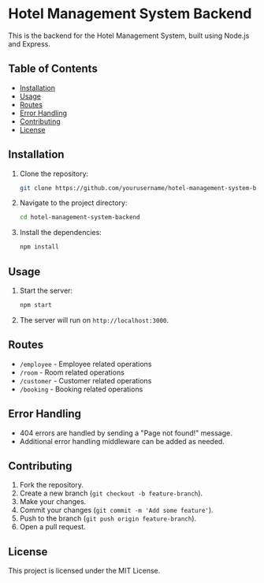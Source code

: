 # Hotel Management System Backend

This is the backend for the Hotel Management System, built using Node.js and Express.

## Table of Contents

- [Installation](#installation)
- [Usage](#usage)
- [Routes](#routes)
- [Error Handling](#error-handling)
- [Contributing](#contributing)
- [License](#license)

## Installation

1. Clone the repository:
    ```sh
    git clone https://github.com/yourusername/hotel-management-system-backend.git
    ```
2. Navigate to the project directory:
    ```sh
    cd hotel-management-system-backend
    ```
3. Install the dependencies:
    ```sh
    npm install
    ```

## Usage

1. Start the server:
    ```sh
    npm start
    ```
2. The server will run on `http://localhost:3000`.

## Routes

- `/employee` - Employee related operations
- `/room` - Room related operations
- `/customer` - Customer related operations
- `/booking` - Booking related operations

## Error Handling

- 404 errors are handled by sending a "Page not found!" message.
- Additional error handling middleware can be added as needed.

## Contributing

1. Fork the repository.
2. Create a new branch (`git checkout -b feature-branch`).
3. Make your changes.
4. Commit your changes (`git commit -m 'Add some feature'`).
5. Push to the branch (`git push origin feature-branch`).
6. Open a pull request.

## License

This project is licensed under the MIT License.
